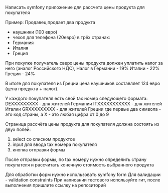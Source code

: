 Написать symfony приложение для рассчета цены продукта для покупателя

Пример:
Продавец продает два продукта
- наушники (100 евро)
- чехол для телефона (20евро)
  в трёх странах:
- Германия
- Италия
- Греция

При покупке получатель сверх цены продукта должен уплатить налог за него (аналог Российского НДС),
Налог в Германии - 19%
Италии - 22%
Греции - 24%

В итоге для покупателя из Греции цена наушников составляет 124 евро (цена продукта + налог).

У каждого покупателя есть свой tax номер следующего формата:
DEXXXXXXXXX - для жителей Германии
ITXXXXXXXXXXX - для жителей Италии
GRXXXXXXXXX - для жителей Греции
где первые два символа - это код страны, а X - это любая цифра от 0 до 9

Страница рассчёта цены продукта для покупателя должна состоять из двух полей:
1. select со списком продуктов
2. input для ввода tax номера покупателя
3. кнопка отправки формы

После отправки формы, по tax номеру нужно определить страну покупателя и рассчитать конечную стоимость выбранного продукта

Для обработки форм нужно использовать symfony form
Для валидации - validation constraints
При написании тестового используйте гит, после выполнения пришлите ссылку на репозиторий